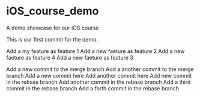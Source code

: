 # iOS_course_demo
A demo showcase for our iOS course

This is our first commit for the demo.

Add a my feature as feature 1
Add a new faeture as feature 2
Add a new faeture as feature 4
Add a new faeture as feature 3

Add a new commit to the merge branch
Add a another commit to the merge branch
Add a new commit here
Add another commit here
Add new commit in the rebase branch
Add another commit in the rebase branch
Add a third commit in the rebase branch
Add a forth commit in the rebase branch